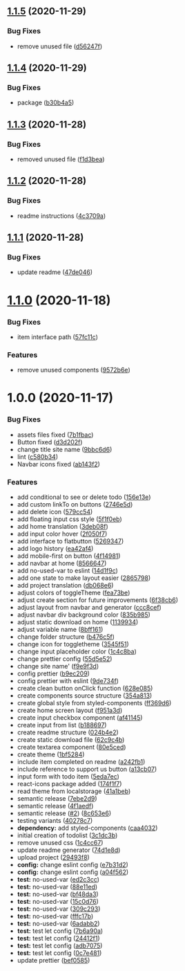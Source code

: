 ## [1.1.5](https://github.com/hstrada/readit-readme-generator/compare/v1.1.4...v1.1.5) (2020-11-29)


### Bug Fixes

* remove unused file ([d56247f](https://github.com/hstrada/readit-readme-generator/commit/d56247f2041b333cfe722f1daac0590336b872f1))

## [1.1.4](https://github.com/hstrada/readit-readme-generator/compare/v1.1.3...v1.1.4) (2020-11-29)


### Bug Fixes

* package ([b30b4a5](https://github.com/hstrada/readit-readme-generator/commit/b30b4a562b1e26c6845897790a8c8c607f411744))

## [1.1.3](https://github.com/hstrada/readit-readme-generator/compare/v1.1.2...v1.1.3) (2020-11-28)


### Bug Fixes

* removed unused file ([f1d3bea](https://github.com/hstrada/readit-readme-generator/commit/f1d3beababb390f72549d52fc0c7c2fbb8c975d9))

## [1.1.2](https://github.com/hstrada/readit-readme-generator/compare/v1.1.1...v1.1.2) (2020-11-28)


### Bug Fixes

* readme instructions ([4c3709a](https://github.com/hstrada/readit-readme-generator/commit/4c3709ad9baa4fb4f2eb2bf4a227b66b0ba92ec5))

## [1.1.1](https://github.com/hstrada/readit-readme-generator/compare/v1.1.0...v1.1.1) (2020-11-28)


### Bug Fixes

* update readme ([47de046](https://github.com/hstrada/readit-readme-generator/commit/47de04672d4722c6d359a843e4e8cf3d0f9b71ee))

# [1.1.0](https://github.com/hstrada/readit-readme-generator/compare/v1.0.0...v1.1.0) (2020-11-18)


### Bug Fixes

* item interface path ([57fc11c](https://github.com/hstrada/readit-readme-generator/commit/57fc11c148595d01ad5a5ca502ea350c68b6dcf9))


### Features

* remove unused components ([9572b6e](https://github.com/hstrada/readit-readme-generator/commit/9572b6ef8d5d8427e410c75beec4f9af8147be60))

# 1.0.0 (2020-11-17)


### Bug Fixes

* assets files fixed ([7b1fbac](https://github.com/hstrada/readit-readme-generator/commit/7b1fbac27df3c090407ceb2ea7517bceb5172276))
* Button fixed ([d3d202f](https://github.com/hstrada/readit-readme-generator/commit/d3d202f8fc03cc10a992b34e036af2afe502ea4a))
* change title site name ([9bbc6d6](https://github.com/hstrada/readit-readme-generator/commit/9bbc6d61a88336f541b993eae8aabf8717ed226a))
* lint ([c580b34](https://github.com/hstrada/readit-readme-generator/commit/c580b3450a5b311d9a4b9f17c46fd506a2ddbf16))
* Navbar icons fixed ([ab143f2](https://github.com/hstrada/readit-readme-generator/commit/ab143f245e6a9859451a77804ed4a0af4c3eb954))


### Features

* add conditional to see or delete todo ([156e13e](https://github.com/hstrada/readit-readme-generator/commit/156e13ecd56d2af8176270559874b42b59c6c24d))
* add custom linkTo on buttons ([2746e5d](https://github.com/hstrada/readit-readme-generator/commit/2746e5d8aa8d72876208e8537563fbc7b6d45100))
* add delete icon ([579cc54](https://github.com/hstrada/readit-readme-generator/commit/579cc54031178ec3c1eee3cb7b17d0802543e12f))
* add floating input css style ([5f1f0eb](https://github.com/hstrada/readit-readme-generator/commit/5f1f0ebbd074925685812107e87ab445c934cde3))
* add home translation ([3deb08f](https://github.com/hstrada/readit-readme-generator/commit/3deb08f0fd92c9098e827616c1ca8ca6e553f015))
* add input color hover ([2f050f7](https://github.com/hstrada/readit-readme-generator/commit/2f050f7c4d654e037862a86bf96d5a1498a8301d))
* add interface to flatbutton ([5269347](https://github.com/hstrada/readit-readme-generator/commit/5269347b2a735941c0f7d1acf52d871bb8ff36ad))
* add logo history ([ea42af4](https://github.com/hstrada/readit-readme-generator/commit/ea42af44d81aae8014b6e10805c987f5e1a6afc0))
* add mobile-first on button ([4f14981](https://github.com/hstrada/readit-readme-generator/commit/4f14981a7f5f71c10250e25481a0ef284e375195))
* add navbar at home ([8566647](https://github.com/hstrada/readit-readme-generator/commit/856664747e0c656df2388c62add169c47549d7d7))
* add no-used-var to eslint ([14d1f9c](https://github.com/hstrada/readit-readme-generator/commit/14d1f9c0f470c2fd01608f75dde8b29b21b8a9c5))
* add one state to make layout easier ([2865798](https://github.com/hstrada/readit-readme-generator/commit/2865798099340410509104440f67ffcf7ab53fc4))
* add project translation ([db068e6](https://github.com/hstrada/readit-readme-generator/commit/db068e6110ecc387e9c12bb3fcbe672690777a14))
* adjust colors of toggleTheme ([fea73be](https://github.com/hstrada/readit-readme-generator/commit/fea73be68e52929e952d72a61f1be46604cdd8ba))
* adjust create section for future improvements ([6f38cb6](https://github.com/hstrada/readit-readme-generator/commit/6f38cb6eb4e8fe383469b12dd0dce4f17a664d29))
* adjust layout from navbar and generator ([ccc8cef](https://github.com/hstrada/readit-readme-generator/commit/ccc8ceff3b9ae89f45d8c04cad0287f404c0cef2))
* adjust navbar div background color ([835b985](https://github.com/hstrada/readit-readme-generator/commit/835b985de11ced3167db2f5d4ac69700ddcdabc8))
* adjust static download on home ([1139934](https://github.com/hstrada/readit-readme-generator/commit/1139934c4c0f2ba11672b7d01ef4776db49883fd))
* adjust variable name ([8bff161](https://github.com/hstrada/readit-readme-generator/commit/8bff1617042584b43fc1b7be9085b74987251ae8))
* change folder structure ([b476c5f](https://github.com/hstrada/readit-readme-generator/commit/b476c5f6fb26c568a1c9f3494c3359080dc6ab89))
* change icon for toggletheme ([3545f51](https://github.com/hstrada/readit-readme-generator/commit/3545f51382b0322aa9ea558fe727f39b86921822))
* change input placeholder color ([1c4c8ba](https://github.com/hstrada/readit-readme-generator/commit/1c4c8ba6875e1179054ad432b00b36c5898caf9e))
* change prettier config ([55d5e52](https://github.com/hstrada/readit-readme-generator/commit/55d5e52599524b747492c2c83b01b8df71e15b81))
* change site name' ([f9e9f3d](https://github.com/hstrada/readit-readme-generator/commit/f9e9f3dd45444fcf42dad43f073cccb2b4142eb3))
* config prettier ([b9ec209](https://github.com/hstrada/readit-readme-generator/commit/b9ec20930b397d4a3f3fa8c280ad0ebc08c747ec))
* config prettier with eslint ([9de734f](https://github.com/hstrada/readit-readme-generator/commit/9de734fb0187360993330b97f0249e078810507d))
* create clean button onClick function ([628e085](https://github.com/hstrada/readit-readme-generator/commit/628e0851335ab602aa26b10a6658b231c464bdc8))
* create components source structure ([354a813](https://github.com/hstrada/readit-readme-generator/commit/354a8130f05c306a663c4ebf777cf680598f5f5b))
* create global style from styled-components ([ff369d6](https://github.com/hstrada/readit-readme-generator/commit/ff369d66d63b4c9eef83acb124dee3368d9225f5))
* create home screen layout ([f951a3d](https://github.com/hstrada/readit-readme-generator/commit/f951a3d6ea72db447319ae4731d3140644311abb))
* create input checkbox component ([af41145](https://github.com/hstrada/readit-readme-generator/commit/af411459fa891a7198fb83fa76094cd0463fd858))
* create input from list ([b188697](https://github.com/hstrada/readit-readme-generator/commit/b188697c7c1780daf97e9af8d2eb55871da1fe96))
* create readme structure ([024b4e2](https://github.com/hstrada/readit-readme-generator/commit/024b4e25a08e97bf1f7524cbb935e1d24c2e20d7))
* create static download file ([62c9c4b](https://github.com/hstrada/readit-readme-generator/commit/62c9c4b4462d4651b1e00e7323254bc96006c009))
* create textarea component ([80e5ced](https://github.com/hstrada/readit-readme-generator/commit/80e5ced471d76d9952ea6fcd6225462b5d94b046))
* create theme ([1bf5284](https://github.com/hstrada/readit-readme-generator/commit/1bf52841942dda8df273417cdfde1ece69439087))
* include item completed on readme ([a242fb1](https://github.com/hstrada/readit-readme-generator/commit/a242fb129403600c3c689e166ae0d0a6b57bfd83))
* include reference to support us button ([a13cb07](https://github.com/hstrada/readit-readme-generator/commit/a13cb07d7cb0dc1b146c1c80c207f456f587d962))
* input form with todo item ([5eda7ec](https://github.com/hstrada/readit-readme-generator/commit/5eda7ecd79d113465af3edd675f54dce268870a6))
* react-icons package added ([174f1f7](https://github.com/hstrada/readit-readme-generator/commit/174f1f769d1ef9f384d0098b93a096c093490590))
* read theme from localstorage ([41a1beb](https://github.com/hstrada/readit-readme-generator/commit/41a1bebeb5c0f2db6b9a123669585139b1844bfd))
* semantic release ([7ebe2d9](https://github.com/hstrada/readit-readme-generator/commit/7ebe2d910ff572db8b863aa7fba451b44a22af6c))
* semantic release ([4f1aedf](https://github.com/hstrada/readit-readme-generator/commit/4f1aedf753224a8436f56e6bd9ede32758f0e487))
* semantic release ([#2](https://github.com/hstrada/readit-readme-generator/issues/2)) ([8c653e6](https://github.com/hstrada/readit-readme-generator/commit/8c653e67e374a264a0c72520a8da592dfb307646))
* testing variants ([40278c7](https://github.com/hstrada/readit-readme-generator/commit/40278c77c1a5ef1d2fe1f9f0389bc4705fcc5906))
* **dependency:** add styled-components ([caa4032](https://github.com/hstrada/readit-readme-generator/commit/caa40321946be95d4c7e328206369184c280f21a))
* initial creation of todolist ([3c1dc3b](https://github.com/hstrada/readit-readme-generator/commit/3c1dc3b7317a9197fc2c947251c591d80e5a3ce1))
* remove unused css ([1c4cc67](https://github.com/hstrada/readit-readme-generator/commit/1c4cc67bf6632c916cf99de3ef4efe66910ed502))
* update readme generator ([74d1e8d](https://github.com/hstrada/readit-readme-generator/commit/74d1e8dfcb41eaccd269c375d5fce9137c3794aa))
* upload project ([29493f8](https://github.com/hstrada/readit-readme-generator/commit/29493f8f1c65ffa265bb911c4113da69a13470ba))
* **config:** change eslint config ([e7b31d2](https://github.com/hstrada/readit-readme-generator/commit/e7b31d280aeb09812043e31d9c36787fb26461bc))
* **config:** change eslint config ([a04f562](https://github.com/hstrada/readit-readme-generator/commit/a04f562de06318f78f67c693941e5aa06b7f6f75))
* **test:** no-used-var ([ed2c3cc](https://github.com/hstrada/readit-readme-generator/commit/ed2c3cc8f47445cc89928cc4d7da91d8b6f05659))
* **test:** no-used-var ([88e11ed](https://github.com/hstrada/readit-readme-generator/commit/88e11ed46ec8e6a76297ad74317d772d5513126a))
* **test:** no-used-var ([bf48da3](https://github.com/hstrada/readit-readme-generator/commit/bf48da3a781bfa4bd7008e6aaed8d4590cb95a42))
* **test:** no-used-var ([15c0d76](https://github.com/hstrada/readit-readme-generator/commit/15c0d76696f7fe9ae0f331ccb88f0428d6127cc9))
* **test:** no-used-var ([309c293](https://github.com/hstrada/readit-readme-generator/commit/309c293818def1719f0756c5362703834a08899a))
* **test:** no-used-var ([fffc17b](https://github.com/hstrada/readit-readme-generator/commit/fffc17b4a858425a084aa81608bfc6192a73dd3a))
* **test:** no-used-var ([6adabb2](https://github.com/hstrada/readit-readme-generator/commit/6adabb216054c0f2ebf5f7f7e06618888cdade62))
* **test:** test let config ([7b6a90a](https://github.com/hstrada/readit-readme-generator/commit/7b6a90a00f64517da73f20307d0ae4e0e0e70685))
* **test:** test let config ([24412f1](https://github.com/hstrada/readit-readme-generator/commit/24412f1d79539e0849e645b37179b8ef4e8974de))
* **test:** test let config ([adb7075](https://github.com/hstrada/readit-readme-generator/commit/adb70753b50f6c16f48669074707b178a45c4a5b))
* **test:** test let config ([0c7e481](https://github.com/hstrada/readit-readme-generator/commit/0c7e481971350a23b08db42b499944b583f275e2))
* update prettier ([bef0585](https://github.com/hstrada/readit-readme-generator/commit/bef05853a22860ecfed815a894ec0b3e9b227372))
